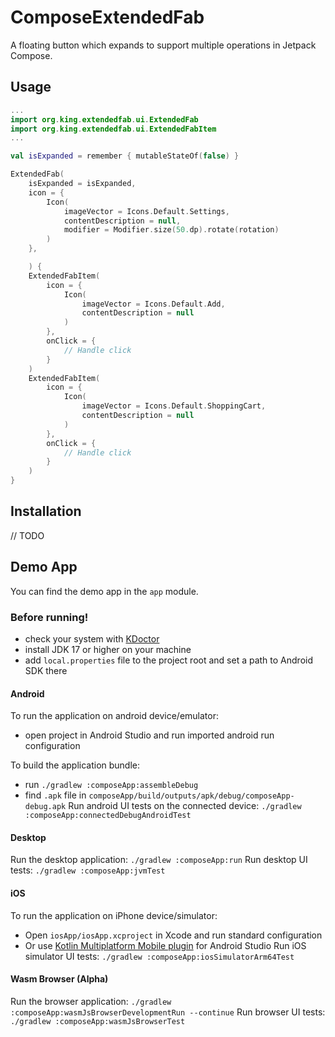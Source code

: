 # ComposeExtendedFab
A floating button which expands to support multiple operations in Jetpack Compose.

## Usage
```kotlin
...
import org.king.extendedfab.ui.ExtendedFab
import org.king.extendedfab.ui.ExtendedFabItem
...

val isExpanded = remember { mutableStateOf(false) }

ExtendedFab(
    isExpanded = isExpanded,
    icon = {
        Icon(
            imageVector = Icons.Default.Settings,
            contentDescription = null,
            modifier = Modifier.size(50.dp).rotate(rotation)
        )
    },

    ) {
    ExtendedFabItem(
        icon = {
            Icon(
                imageVector = Icons.Default.Add,
                contentDescription = null
            )
        },
        onClick = {
            // Handle click
        }
    )
    ExtendedFabItem(
        icon = {
            Icon(
                imageVector = Icons.Default.ShoppingCart,
                contentDescription = null
            )
        },
        onClick = {
            // Handle click
        }
    )
}
```
## Installation

// TODO

## Demo App

You can find the demo app in the `app` module.

### Before running!
- check your system with [KDoctor](https://github.com/Kotlin/kdoctor)
- install JDK 17 or higher on your machine
- add `local.properties` file to the project root and set a path to Android SDK there

#### Android
To run the application on android device/emulator:
- open project in Android Studio and run imported android run configuration

To build the application bundle:
- run `./gradlew :composeApp:assembleDebug`
- find `.apk` file in `composeApp/build/outputs/apk/debug/composeApp-debug.apk`
  Run android UI tests on the connected device: `./gradlew :composeApp:connectedDebugAndroidTest`

#### Desktop
Run the desktop application: `./gradlew :composeApp:run`
Run desktop UI tests: `./gradlew :composeApp:jvmTest`

#### iOS
To run the application on iPhone device/simulator:
- Open `iosApp/iosApp.xcproject` in Xcode and run standard configuration
- Or use [Kotlin Multiplatform Mobile plugin](https://plugins.jetbrains.com/plugin/14936-kotlin-multiplatform-mobile) for Android Studio
  Run iOS simulator UI tests: `./gradlew :composeApp:iosSimulatorArm64Test`

#### Wasm Browser (Alpha)
Run the browser application: `./gradlew :composeApp:wasmJsBrowserDevelopmentRun --continue`
Run browser UI tests: `./gradlew :composeApp:wasmJsBrowserTest`

